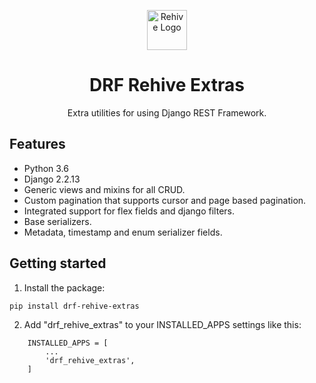 <p align="center">
  <img width="64" src="https://avatars2.githubusercontent.com/u/22204821?s=200&v=4" alt="Rehive Logo">
  <h1 align="center">DRF Rehive Extras</h1>
  <p align="center">Extra utilities for using Django REST Framework.</p>
</p>


## Features

- Python 3.6
- Django 2.2.13
- Generic views and mixins for all CRUD.
- Custom pagination that supports cursor and page based pagination.
- Integrated support for flex fields and django filters.
- Base serializers.
- Metadata, timestamp and enum serializer fields.


## Getting started

1. Install the package:

```
pip install drf-rehive-extras
```

2. Add "drf_rehive_extras" to your INSTALLED_APPS settings like this:

```
    INSTALLED_APPS = [
        ...
        'drf_rehive_extras',
    ]
```
